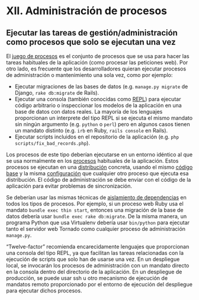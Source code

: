 # XII. Administración de procesos

## Ejecutar las tareas de gestión/administración como procesos que solo se ejecutan una vez

El [juego de procesos](08-concurrencia.md) es el conjunto de procesos que se usa para hacer las tareas habituales de la aplicación (como procesar las peticiones web). Por otro lado, es frecuente que los desarrolladores quieran ejecutar procesos de administración o mantenimiento una sola vez, como por ejemplo:

- Ejecutar migraciones de las bases de datos (e.g. `manage.py migrate` de Django, `rake db:migrate` de Rails).
- Ejecutar una consola (también conocidas como [REPL](http://en.wikipedia.org/wiki/Read-eval-print_loop)) para ejecutar código arbitrario o inspeccionar los modelos de la aplicación en una base de datos con datos reales. La mayoría de los lenguajes proporcionan un interprete del tipo REPL si se ejecuta el mismo mandato sin ningún argumento (e.g. `python` o `perl`) pero en algunos casos tienen un mandato distinto (e.g. `irb` en Ruby, `rails console` en Rails).
- Ejecutar scripts incluidos en el repositorio de la aplicación (e.g. `php scripts/fix_bad_records.php`).

Los procesos de este tipo deberían ejecutarse en un entorno idéntico al que se usa normalmente en los [procesos](06-procesos.md) habituales de la aplicación. Estos procesos se ejecutan en una [distribución](05-construir-distribuir-ejecutar.md) concreta, usando el mismo [código base](01-codigo-base.md) y la misma [configuración](03-configuracion.md) que cualquier otro proceso que ejecuta esa distribución. El código de administración se debe enviar con el código de la aplicación para evitar problemas de sincronización.

Se deberían usar las mismas técnicas de [aislamiento de dependencias](02-dependencias.md) en todos los tipos de procesos. Por ejemplo, si un proceso web Ruby usa el mandato `bundle exec thin start`, entonces una migración de la base de datos debería usar `bundle exec rake db:migrate`. De la misma manera, un programa Python que usa Virtualenv debería usar `bin/python` para ejecutar tanto el servidor web Tornado como cualquier proceso de administración `manage.py`.

“Twelve-factor” recomienda encarecidamente lenguajes que proporcionan una consola del tipo REPL, ya que facilitan las tareas relacionadas con la ejecución de scripts que solo han de usarse una vez. En un despliegue local, se invocarán los procesos de administración con un mandato directo en la consola dentro del directorio de la aplicación. En un despliegue de producción, se puede usar ssh u otro mecanismo de ejecución de mandatos remoto proporcionado por el entorno de ejecución del despliegue para ejecutar dichos procesos.
